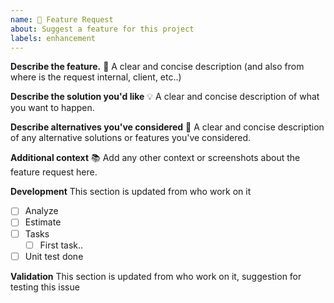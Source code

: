 ```yaml
---
name: 🚀 Feature Request
about: Suggest a feature for this project
labels: enhancement
---
```


**Describe the feature.** 📝
A clear and concise description (and also from where is the request internal, client, etc..)

**Describe the solution you'd like** 💡
A clear and concise description of what you want to happen.

**Describe alternatives you've considered** 🔄
A clear and concise description of any alternative solutions or features you've considered.

**Additional context** 📚
Add any other context or screenshots about the feature request here.

**Development**
This section is updated from who work on it

- [ ] Analyze
- [ ] Estimate
- [ ] Tasks
  - [ ] First task..
- [ ] Unit test done

**Validation**
This section is updated from who work on it, suggestion for testing this issue
